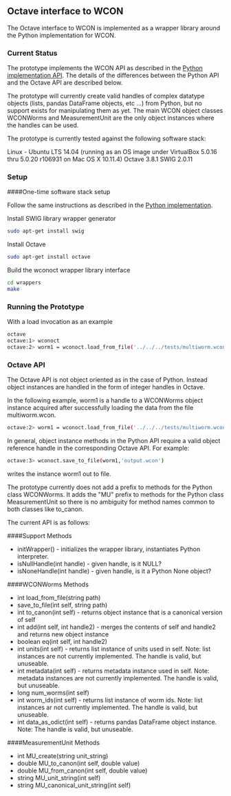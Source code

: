 ## Octave interface to WCON

The Octave interface to WCON is implemented as a wrapper library
around the Python implementation for WCON.

### Current Status 

The prototype implements the WCON API as described in the [Python
implementation API](../Python/README.md). The details of the
differences between the Python API and the Octave API are described
below.

The prototype will currently create valid handles of complex datatype
objects (lists, pandas DataFrame objects, etc ...) from Python, but no
support exists for manipulating them as yet. The main WCON object
classes WCONWorms and MeasurementUnit are the only object instances
where the handles can be used.

The prototype is currently tested against the following software stack:

Linux - Ubuntu LTS 14.04 (running as an OS image under VirtualBox
5.0.16 thru 5.0.20 r106931 on Mac OS X 10.11.4)
Octave 3.8.1
SWIG 2.0.11

### Setup

####One-time software stack setup

Follow the same instructions as described in the [Python
implementation](../Python/INSTALL.md).

Install SWIG library wrapper generator
```bash
sudo apt-get install swig
```

Install Octave
```bash
sudo apt-get install octave
```

Build the wconoct wrapper library interface
```bash
cd wrappers
make
```

### Running the Prototype

With a load invocation as an example

```bash
octave
octave:1> wconoct
octave:2> worm1 = wconoct.load_from_file('../../../tests/multiworm.wcon')
```

### Octave API

The Octave API is not object oriented as in the case of
Python. Instead object instances are handled in the form of integer
handles in Octave.

In the following example, worm1 is a handle to a WCONWorms object
instance acquired after successfully loading the data from the file
multiworm.wcon.

```bash
octave:2> worm1 = wconoct.load_from_file('../../../tests/multiworm.wcon')
```

In general, object instance methods in the Python API require a valid
object reference handle in the corresponding Octave API. For example:

```bash
octave:3> wconoct.save_to_file(worm1,'output.wcon')
```

writes the instance worm1 out to file.

The prototype currently does not add a prefix to methods for the
Python class WCONWorms. It adds the "MU" prefix to methods for the
Python class MeasurementUnit so there is no ambiguity for method names
common to both classes like to_canon.

The current API is as follows:

####Support Methods
* initWrapper() - initializes the wrapper library, instantiates Python interpreter.
* isNullHandle(int handle) - given handle, is it NULL?
* isNoneHandle(int handle) - given handle, is it a Python None object?

####WCONWorms Methods
* int load_from_file(string path)
* save_to_file(int self, string path)
* int to_canon(int self) - returns object instance that is a canonical version of self
* int add(int self, int handle2) - merges the contents of self and handle2 and returns new object instance
* boolean eq(int self, int handle2)
* int units(int self) - returns list instance of units used in self. Note: list instances are not currently implemented. The handle is valid, but unuseable.
* int metadata(int self) - returns metadata instance used in self. Note: metadata instances are not currently implemented. The handle is valid, but unuseable.
* long num_worms(int self)
* int worm_ids(int self) - returns list instance of worm ids. Note: list instances ar not currently implemented. The handle is valid, but unuseable.
* int data_as_odict(int self) - returns pandas DataFrame object instance. Note: The handle is valid, but unuseable.

####MeasurementUnit Methods
* int MU_create(string unit_string)
* double MU_to_canon(int self, double value)
* double MU_from_canon(int self, double value)
* string MU_unit_string(int self)
* string MU_canonical_unit_string(int self)
